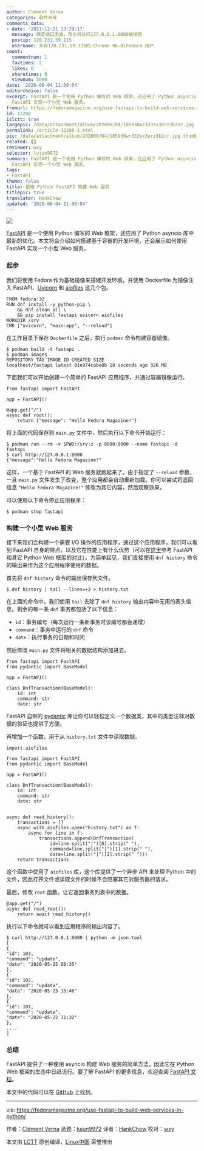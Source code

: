 ```yaml
---
author: Clément Verna
categories: 软件开发
comments_data:
- date: '2021-12-21 13:29:17'
  message: 绑定端口无效，宿主机访问127.0.0.1:8000被拒绝
  postip: 120.231.59.115
  username: 来自120.231.59.115的 Chrome 96.0|Fedora 用户
count:
  commentnum: 1
  favtimes: 2
  likes: 0
  sharetimes: 0
  viewnum: 5000
date: '2020-06-04 11:00:04'
editorchoice: false
excerpt: FastAPI 是一个使用 Python 编写的 Web 框架，还应用了 Python asyncio 库中最新的优化。本文将会介绍如何搭建基于容器的开发环境，还会展示如何使用
  FastAPI 实现一个小型 Web 服务。
fromurl: https://fedoramagazine.org/use-fastapi-to-build-web-services-in-python/
id: 12280
islctt: true
largepic: /data/attachment/album/202006/04/105930wr333sx3erz3k2ur.jpg
permalink: /article-12280-1.html
pic: /data/attachment/album/202006/04/105930wr333sx3erz3k2ur.jpg.thumb.jpg
related: []
reviewer: wxy
selector: lujun9972
summary: FastAPI 是一个使用 Python 编写的 Web 框架，还应用了 Python asyncio 库中最新的优化。本文将会介绍如何搭建基于容器的开发环境，还会展示如何使用
  FastAPI 实现一个小型 Web 服务。
tags:
- FastAPI
thumb: false
title: 使用 Python FastAPI 构建 Web 服务
titlepic: true
translator: HankChow
updated: '2020-06-04 11:00:04'
---
```


![](/data/attachment/album/202006/04/105930wr333sx3erz3k2ur.jpg)


[FastAPI](https://fastapi.tiangolo.com/) 是一个使用 Python 编写的 Web 框架，还应用了 Python asyncio 库中最新的优化。本文将会介绍如何搭建基于容器的开发环境，还会展示如何使用 FastAPI 实现一个小型 Web 服务。


### 起步


我们将使用 Fedora 作为基础镜像来搭建开发环境，并使用 Dockerfile 为镜像注入 FastAPI、[Uvicorn](https://www.uvicorn.org/) 和 [aiofiles](https://github.com/Tinche/aiofiles) 这几个包。



```
FROM fedora:32
RUN dnf install -y python-pip \
    && dnf clean all \
    && pip install fastapi uvicorn aiofiles
WORKDIR /srv
CMD ["uvicorn", "main:app", "--reload"]
```

在工作目录下保存 `Dockerfile` 之后，执行 `podman` 命令构建容器镜像。



```
$ podman build -t fastapi .
$ podman images
REPOSITORY TAG IMAGE ID CREATED SIZE
localhost/fastapi latest 01e974cabe8b 18 seconds ago 326 MB
```

下面我们可以开始创建一个简单的 FastAPI 应用程序，并通过容器镜像运行。



```
from fastapi import FastAPI

app = FastAPI()

@app.get("/")
async def root():
    return {"message": "Hello Fedora Magazine!"}
```

将上面的代码保存到 `main.py` 文件中，然后执行以下命令开始运行：



```
$ podman run --rm -v $PWD:/srv:z -p 8000:8000 --name fastapi -d fastapi
$ curl http://127.0.0.1:8000
{"message":"Hello Fedora Magazine!"
```

这样，一个基于 FastAPI 的 Web 服务就跑起来了。由于指定了 `--reload` 参数，一旦 `main.py` 文件发生了改变，整个应用都会自动重新加载。你可以尝试将返回信息 `"Hello Fedora Magazine!"` 修改为其它内容，然后观察效果。


可以使用以下命令停止应用程序：



```
$ podman stop fastapi
```

### 构建一个小型 Web 服务


接下来我们会构建一个需要 I/O 操作的应用程序，通过这个应用程序，我们可以看到 FastAPI 自身的特点，以及它在性能上有什么优势（可以在[这里](https://www.techempower.com/benchmarks/#section=test&runid=7464e520-0dc2-473d-bd34-dbdfd7e85911&hw=ph&test=composite&l=z8kflr-v&a=2&f=jz8cg-0-3s-0-3k-6bo-0-0-18y74-8s5c-0)参考 FastAPI 和其它 Python Web 框架的对比）。为简单起见，我们直接使用 `dnf history` 命令的输出来作为这个应用程序使用的数据。


首先将 `dnf history` 命令的输出保存到文件。



```
$ dnf history | tail --lines=+3 > history.txt
```

在上面的命令中，我们使用 `tail` 去除了 `dnf history` 输出内容中无用的表头信息。剩余的每一条 `dnf` 事务都包括了以下信息：


* `id`：事务编号（每次运行一条新事务时该编号都会递增）
* `command`：事务中运行的 `dnf` 命令
* `date`：执行事务的日期和时间


然后修改 `main.py` 文件将相关的数据结构添加进去。



```
from fastapi import FastAPI
from pydantic import BaseModel

app = FastAPI()

class DnfTransaction(BaseModel):
    id: int
    command: str
    date: str
```

FastAPI 自带的 [pydantic](https://pydantic-docs.helpmanual.io/) 库让你可以轻松定义一个数据类，其中的类型注释对数据的验证也提供了方便。


再增加一个函数，用于从 `history.txt` 文件中读取数据。



```
import aiofiles

from fastapi import FastAPI
from pydantic import BaseModel

app = FastAPI()

class DnfTransaction(BaseModel):
    id: int
    command: str
    date: str


async def read_history():
    transactions = []
    async with aiofiles.open("history.txt") as f:
        async for line in f:
            transactions.append(DnfTransaction(
                id=line.split("|")[0].strip(" "),
                command=line.split("|")[1].strip(" "),
                date=line.split("|")[2].strip(" ")))
    return transactions
```

这个函数中使用了 `aiofiles` 库，这个库提供了一个异步 API 来处理 Python 中的文件，因此打开文件或读取文件的时候不会阻塞其它对服务器的请求。


最后，修改 `root` 函数，让它返回事务列表中的数据。



```
@app.get("/")
async def read_root():
    return await read_history()
```

执行以下命令就可以看到应用程序的输出内容了。



```
$ curl http://127.0.0.1:8000 | python -m json.tool
[
{
"id": 103,
"command": "update",
"date": "2020-05-25 08:35"
},
{
"id": 102,
"command": "update",
"date": "2020-05-23 15:46"
},
{
"id": 101,
"command": "update",
"date": "2020-05-22 11:32"
},
....
]
```

### 总结


FastAPI 提供了一种使用 asyncio 构建 Web 服务的简单方法，因此它在 Python Web 框架的生态中日趋流行。要了解 FastAPI 的更多信息，欢迎查阅 [FastAPI 文档](https://fastapi.tiangolo.com/)。


本文中的代码可以在 [GitHub](https://github.com/cverna/fastapi_app) 上找到。




---


via: <https://fedoramagazine.org/use-fastapi-to-build-web-services-in-python/>


作者：[Clément Verna](https://fedoramagazine.org/author/cverna/) 选题：[lujun9972](https://github.com/lujun9972) 译者：[HankChow](https://github.com/HankChow) 校对：[wxy](https://github.com/wxy)


本文由 [LCTT](https://github.com/LCTT/TranslateProject) 原创编译，[Linux中国](https://linux.cn/) 荣誉推出